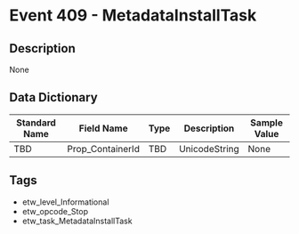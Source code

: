 # Event 409 - MetadataInstallTask

## Description
None

## Data Dictionary
|Standard Name|Field Name|Type|Description|Sample Value|
|---|---|---|---|---|
|TBD|Prop_ContainerId|TBD|UnicodeString|None|None|

## Tags
* etw_level_Informational
* etw_opcode_Stop
* etw_task_MetadataInstallTask